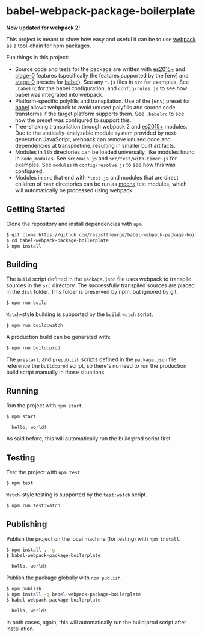 babel-webpack-package-boilerplate
=================================

**Now updated for webpack 2!**

This project is meant to show how easy and useful it can be to use [webpack] as
a tool-chain for npm packages.

Fun things in this project:
  - Source code and tests for the package are written with [es2015+] and
    [stage-0] features (specifically the features supported by the [env] and
    [stage-0] presets for [babel]).
    See any `*.js` files in `src` for examples. See `.babelrc` for
    the babel configuration, and `config/rules.js` to see how babel was
    integrated into webpack.
  - Platform-specific polyfills and transpilation. Use of the [env] preset for
    [babel] allows webpack to avoid unused polyfills and source code transforms
    if the target platform supports them. See `.babelrc` to see how the preset
    was configured to support this.
  - Tree-shaking transpilation through webpack 2 and [es2015+] modules. Due to the
    statically-analyzable module system provided by next-generation JavaScript, webpack can remove unused code and dependencies at transpiletime, resulting in smaller built artifacts.
  - Modules in `lib` directories can be loaded universally, like modules found
    in `node_modules`. See `src/main.js` and `src/test/with-timer.js` for examples.
    See `modules` in `config/resolve.js` to see how this was configured.
  - Modules in `src` that end with `*test.js` and modules that are direct
    children of `test` directories can be run as [mocha] test modules, which will
    automatically be processed using webpack.

Getting Started
---------------

Clone the repository and install dependencies with `npm`.
```bash
$ git clone https://github.com/resisttheurge/babel-webpack-package-boilerplate.git
$ cd babel-webpack-package-boilerplate
$ npm install
```

Building
--------
The `build` script defined in the `package.json` file uses webpack to transpile
sources in the `src` directory. The successfully transpiled sources
are placed in the `dist` folder. This folder is preserved by npm, but ignored
by git.

```bash
$ npm run build
```

`Watch`-style building is supported by the `build:watch` script.

```bash
$ npm run build:watch
```

A production build can be generated with:

```bash
$ npm run build:prod
```

The `prestart`, and `prepublish` scripts defined in the
`package.json` file reference the `build:prod` script, so there's no need to run
the production build script manually in those situations.

Running
-------

Run the project with `npm start`.

```bash
$ npm start

  hello, world!
```

As said before, this will automatically run the build:prod script first.

Testing
-------

Test the project with `npm test`.

```bash
$ npm test
```

`Watch`-style testing is supported by the `test:watch` script.

```bash
$ npm run test:watch
```

Publishing
----------

Publish the project on the local machine (for testing) with `npm install`.

```bash
$ npm install . -g
$ babel-webpack-package-boilerplate

  hello, world!
```

Publish the package globally with `npm publish`.

```bash
$ npm publish
$ npm install -g babel-webpack-package-boilerplate
$ babel-webpack-package-boilerplate

  hello, world!
```

In both cases, again, this will automatically run the build:prod script after installation.

[webpack]:https://webpack.github.io/
[es2015+]:http://www.ecma-international.org/ecma-262/6.0/
[stage-0]:https://github.com/tc39/ecma262/blob/master/stage0.md
[babel]:https://babeljs.io/
[babel-preset-env]:https://babeljs.io/docs/plugins/preset-env/
[babel-preset-stage-0]:https://babeljs.io/docs/plugins/preset-stage-0/
[mocha]:https://mochajs.org/
